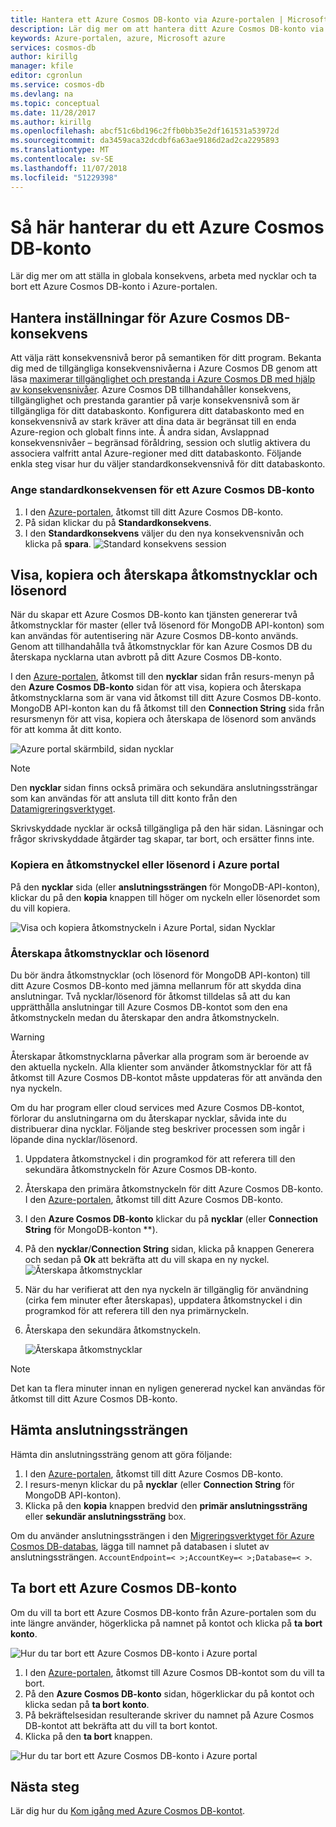 ```yaml
---
title: Hantera ett Azure Cosmos DB-konto via Azure-portalen | Microsoft Docs
description: Lär dig mer om att hantera ditt Azure Cosmos DB-konto via Azure-portalen. Hitta vägledning om hur du använder Azure Portal för att visa, kopiera, ta bort och få åtkomst till konton.
keywords: Azure-portalen, azure, Microsoft azure
services: cosmos-db
author: kirillg
manager: kfile
editor: cgronlun
ms.service: cosmos-db
ms.devlang: na
ms.topic: conceptual
ms.date: 11/28/2017
ms.author: kirillg
ms.openlocfilehash: abcf51c6bd196c2ffb0bb35e2df161531a53972d
ms.sourcegitcommit: da3459aca32dcdbf6a63ae9186d2ad2ca2295893
ms.translationtype: MT
ms.contentlocale: sv-SE
ms.lasthandoff: 11/07/2018
ms.locfileid: "51229398"
---
```

# <a name="how-to-manage-an-azure-cosmos-db-account"></a>Så här hanterar du ett Azure Cosmos DB-konto
Lär dig mer om att ställa in globala konsekvens, arbeta med nycklar och ta bort ett Azure Cosmos DB-konto i Azure-portalen.

## <a id="consistency"></a>Hantera inställningar för Azure Cosmos DB-konsekvens
Att välja rätt konsekvensnivå beror på semantiken för ditt program. Bekanta dig med de tillgängliga konsekvensnivåerna i Azure Cosmos DB genom att läsa [maximerar tillgänglighet och prestanda i Azure Cosmos DB med hjälp av konsekvensnivåer][consistency]. Azure Cosmos DB tillhandahåller konsekvens, tillgänglighet och prestanda garantier på varje konsekvensnivå som är tillgängliga för ditt databaskonto. Konfigurera ditt databaskonto med en konsekvensnivå av stark kräver att dina data är begränsat till en enda Azure-region och globalt finns inte. Å andra sidan, Avslappnad konsekvensnivåer – begränsad föråldring, session och slutlig aktivera du associera valfritt antal Azure-regioner med ditt databaskonto. Följande enkla steg visar hur du väljer standardkonsekvensnivå för ditt databaskonto.

### <a name="to-specify-the-default-consistency-for-an-azure-cosmos-db-account"></a>Ange standardkonsekvensen för ett Azure Cosmos DB-konto
1. I den [Azure-portalen](https://portal.azure.com/), åtkomst till ditt Azure Cosmos DB-konto.
2. På sidan klickar du på **Standardkonsekvens**.
3. I den **Standardkonsekvens** väljer du den nya konsekvensnivån och klicka på **spara**.
    ![Standard konsekvens session][5]

## <a id="keys"></a>Visa, kopiera och återskapa åtkomstnycklar och lösenord
När du skapar ett Azure Cosmos DB-konto kan tjänsten genererar två åtkomstnycklar för master (eller två lösenord för MongoDB API-konton) som kan användas för autentisering när Azure Cosmos DB-konto används. Genom att tillhandahålla två åtkomstnycklar för kan Azure Cosmos DB du återskapa nycklarna utan avbrott på ditt Azure Cosmos DB-konto. 

I den [Azure-portalen](https://portal.azure.com/), åtkomst till den **nycklar** sidan från resurs-menyn på den **Azure Cosmos DB-konto** sidan för att visa, kopiera och återskapa åtkomstnycklarna som är vana vid åtkomst till ditt Azure Cosmos DB-konto. MongoDB API-konton kan du få åtkomst till den **Connection String** sida från resursmenyn för att visa, kopiera och återskapa de lösenord som används för att komma åt ditt konto.

![Azure portal skärmbild, sidan nycklar](./media/manage-account/keys.png)

> [!NOTE]
> Den **nycklar** sidan finns också primära och sekundära anslutningssträngar som kan användas för att ansluta till ditt konto från den [Datamigreringsverktyget](import-data.md).
> 
> 

Skrivskyddade nycklar är också tillgängliga på den här sidan. Läsningar och frågor skrivskyddade åtgärder tag skapar, tar bort, och ersätter finns inte.

### <a name="copy-an-access-key-or-password-in-the-azure-portal"></a>Kopiera en åtkomstnyckel eller lösenord i Azure portal
På den **nycklar** sida (eller **anslutningssträngen** för MongoDB-API-konton), klickar du på den **kopia** knappen till höger om nyckeln eller lösenordet som du vill kopiera.

![Visa och kopiera åtkomstnyckeln i Azure Portal, sidan Nycklar](./media/manage-account/copykeys.png)

### <a name="regenerate-access-keys-and-passwords"></a>Återskapa åtkomstnycklar och lösenord
Du bör ändra åtkomstnycklar (och lösenord för MongoDB API-konton) till ditt Azure Cosmos DB-konto med jämna mellanrum för att skydda dina anslutningar. Två nycklar/lösenord för åtkomst tilldelas så att du kan upprätthålla anslutningar till Azure Cosmos DB-kontot som den ena åtkomstnyckeln medan du återskapar den andra åtkomstnyckeln.

> [!WARNING]
> Återskapar åtkomstnycklarna påverkar alla program som är beroende av den aktuella nyckeln. Alla klienter som använder åtkomstnycklar för att få åtkomst till Azure Cosmos DB-kontot måste uppdateras för att använda den nya nyckeln.
> 
> 

Om du har program eller cloud services med Azure Cosmos DB-kontot, förlorar du anslutningarna om du återskapar nycklar, såvida inte du distribuerar dina nycklar. Följande steg beskriver processen som ingår i löpande dina nycklar/lösenord.

1. Uppdatera åtkomstnyckel i din programkod för att referera till den sekundära åtkomstnyckeln för Azure Cosmos DB-konto.
2. Återskapa den primära åtkomstnyckeln för ditt Azure Cosmos DB-konto. I den [Azure-portalen](https://portal.azure.com/), åtkomst till ditt Azure Cosmos DB-konto.
3. I den **Azure Cosmos DB-konto** klickar du på **nycklar** (eller **Connection String** för MongoDB-konton **).
4. På den **nycklar**/**Connection String** sidan, klicka på knappen Generera och sedan på **Ok** att bekräfta att du vill skapa en ny nyckel.
    ![Återskapa åtkomstnycklar](./media/manage-account/regenerate-keys.png)
5. När du har verifierat att den nya nyckeln är tillgänglig för användning (cirka fem minuter efter återskapas), uppdatera åtkomstnyckel i din programkod för att referera till den nya primärnyckeln.
6. Återskapa den sekundära åtkomstnyckeln.
   
    ![Återskapa åtkomstnycklar](./media/manage-account/regenerate-secondary-key.png)

> [!NOTE]
> Det kan ta flera minuter innan en nyligen genererad nyckel kan användas för åtkomst till ditt Azure Cosmos DB-konto.
> 
> 

## <a name="get-the-connection-string"></a>Hämta anslutningssträngen
Hämta din anslutningssträng genom att göra följande: 

1. I den [Azure-portalen](https://portal.azure.com), åtkomst till ditt Azure Cosmos DB-konto.
2. I resurs-menyn klickar du på **nycklar** (eller **Connection String** för MongoDB API-konton).
3. Klicka på den **kopia** knappen bredvid den **primär anslutningssträng** eller **sekundär anslutningssträng** box. 

Om du använder anslutningssträngen i den [Migreringsverktyget för Azure Cosmos DB-databas](import-data.md), lägga till namnet på databasen i slutet av anslutningssträngen. `AccountEndpoint=< >;AccountKey=< >;Database=< >`.

## <a id="delete"></a> Ta bort ett Azure Cosmos DB-konto
Om du vill ta bort ett Azure Cosmos DB-konto från Azure-portalen som du inte längre använder, högerklicka på namnet på kontot och klicka på **ta bort konto**.

![Hur du tar bort ett Azure Cosmos DB-konto i Azure portal](./media/manage-account/deleteaccount.png)

1. I den [Azure-portalen](https://portal.azure.com/), åtkomst till Azure Cosmos DB-kontot som du vill ta bort.
2. På den **Azure Cosmos DB-konto** sidan, högerklickar du på kontot och klicka sedan på **ta bort konto**. 
3. På bekräftelsesidan resulterande skriver du namnet på Azure Cosmos DB-kontot att bekräfta att du vill ta bort kontot.
4. Klicka på den **ta bort** knappen.

![Hur du tar bort ett Azure Cosmos DB-konto i Azure portal](./media/manage-account/delete-account-confirm.png)

## <a id="next"></a>Nästa steg
Lär dig hur du [Kom igång med Azure Cosmos DB-kontot](https://go.microsoft.com/fwlink/p/?LinkId=402364).

<!--Image references-->
[5]: ./media/manage-account/documentdb_change_consistency-1.png

<!--Reference style links - using these makes the source content way more readable than using inline links-->
[bcdr]: https://azure.microsoft.com/documentation/articles/best-practices-availability-paired-regions/
[consistency]: consistency-levels.md
[azureregions]: https://azure.microsoft.com/regions/#services
[offers]: https://azure.microsoft.com/pricing/details/cosmos-db/
